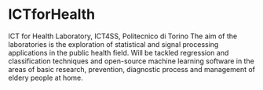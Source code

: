 # ICTforHealth
ICT for Health Laboratory, ICT4SS, Politecnico di Torino  The aim of the laboratories is the exploration of statistical and signal processing applications in the public health field. Will be tackled regression and classification techniques and open-source machine learning software in the areas of basic research, prevention, diagnostic process and management of eldery people at home.

